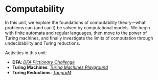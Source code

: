 # Computability

In this unit, we explore the foundations of computability theory—what problems can (and can’t) be solved by computational models. We begin with finite automata and regular languages, then move to the power of Turing machines, and finally investigate the limits of computation through undecidability and Turing reductions.

Activities in this unit:

- **DFA**: [*DFA Pictionary Challenge*](dfa/dfa.md)
- **Turing Machines**: [*Turing Machines Playground*](tm/tm.md)
- **Turing Reductions**: [*TangraM*](tangram/tangram.md)